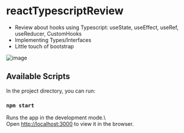 # reactTypescriptReview

- Review about hooks using Typescript: useState, useEffect, useRef, useReducer, CustomHooks
- Implementing Types/Interfaces
- Little touch of bootstrap

![image](https://github.com/doncarmone/reactTypescriptReview/assets/95723822/34fba820-cd9a-4c40-bda5-c7e688d86838)


  
## Available Scripts

In the project directory, you can run:

### `npm start`

Runs the app in the development mode.\  
Open [http://localhost:3000](http://localhost:3000) to view it in the browser.



